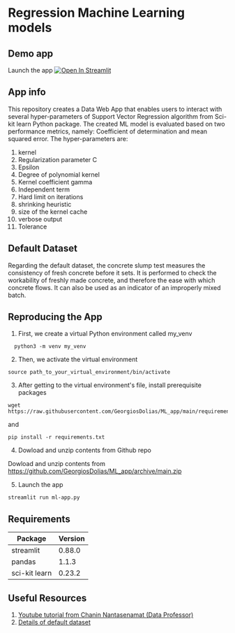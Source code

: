 # Regression Machine Learning models

## Demo app

Launch the app [![Open In Streamlit](https://static.streamlit.io/badges/streamlit_badge_black_white.svg)](https://share.streamlit.io/georgiosdolias/ml_app/main/ml-app.py)

## App info

This repository creates a Data Web App that enables users to interact with several hyper-parameters of Support Vector Regression algorithm from Sci-kit learn Python package. The created ML model is evaluated based on two performance metrics, namely: Coefficient of determination and mean squared error. The hyper-parameters are:


1. kernel
2. Regularization parameter C
3. Epsilon
4. Degree of polynomial kernel
5. Kernel coefficient gamma
6. Independent term
7. Hard limit on iterations
8. shrinking heuristic
9. size of the kernel cache
10. verbose output
11. Tolerance


## Default Dataset

Regarding the default dataset, the concrete slump test measures the consistency of fresh concrete before it sets. It is performed to check the workability of freshly made concrete, and therefore the ease with which concrete flows. It can also be used as an indicator of an improperly mixed batch.


## Reproducing the App

1. First, we create a virtual Python environment called my_venv
```
  python3 -m venv my_venv
```
2. Then, we activate the virtual environment
```
source path_to_your_virtual_environment/bin/activate
```
3. After getting to the virtual environment's file, install prerequisite packages
```
wget https://raw.githubusercontent.com/GeorgiosDolias/ML_app/main/requirements.txt
```
and
```
pip install -r requirements.txt
```
4. Dowload and unzip contents from Github repo

Dowload and unzip contents from https://github.com/GeorgiosDolias/ML_app/archive/main.zip

5. Launch the app
```
streamlit run ml-app.py
```


## Requirements

| Package | Version |
--- | ---
| streamlit | 0.88.0 |
| pandas |  1.1.3 |
| sci-kit learn | 0.23.2 |

## Useful Resources

1.  [Youtube tutorial from Chanin Nantasenamat (Data Professor) ](https://www.youtube.com/watch?v=8M20LyCZDOY )
2.  [Details of default dataset](https://archive.ics.uci.edu/ml/datasets/Concrete+Slump+Test)
